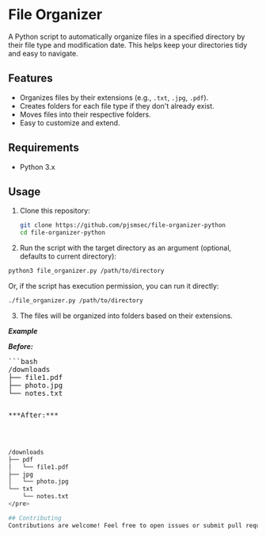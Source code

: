 # File Organizer

A Python script to automatically organize files in a specified directory by their file type and modification date. This helps keep your directories tidy and easy to navigate.

## Features

- Organizes files by their extensions (e.g., `.txt`, `.jpg`, `.pdf`).
- Creates folders for each file type if they don't already exist.
- Moves files into their respective folders.
- Easy to customize and extend.

## Requirements

- Python 3.x

## Usage

1. Clone this repository:

   ```bash
   git clone https://github.com/pjsmsec/file-organizer-python
   cd file-organizer-python

2. Run the script with the target directory as an argument (optional, defaults to current directory):

  ```bash
  python3 file_organizer.py /path/to/directory
  ```
  
  Or, if the script has execution permission, you can run it directly:
  
  ```bash
  ./file_organizer.py /path/to/directory
  ```

3. The files will be organized into folders based on their extensions.

***Example***

***Before:***
<pre>
```bash
/downloads
├── file1.pdf
├── photo.jpg
└── notes.txt
</pre>

<pre>
<pre>
***After:***
</pre>
```bash
/downloads
├── pdf
│   └── file1.pdf
├── jpg
│   └── photo.jpg
└── txt
    └── notes.txt
</pre>

## Contributing
Contributions are welcome! Feel free to open issues or submit pull requests.

